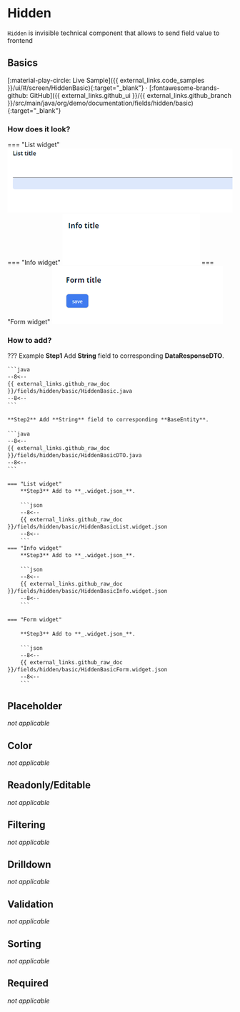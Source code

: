 # Hidden
`Hidden` is invisible technical component that allows to send field value to frontend
## Basics
[:material-play-circle: Live Sample]({{ external_links.code_samples }}/ui/#/screen/HiddenBasic){:target="_blank"} ·
[:fontawesome-brands-github: GitHub]({{ external_links.github_ui }}/{{ external_links.github_branch }}/src/main/java/org/demo/documentation/fields/hidden/basic){:target="_blank"}
### How does it look?

=== "List widget"
    ![img_list.png](img_list.png)
=== "Info widget"
    ![img_info.png](img_info.png)
=== "Form widget"
    ![img_form.png](img_form.png)


### How to add?
??? Example
    **Step1** Add **String** field to corresponding **DataResponseDTO**.

    ```java
    --8<--
    {{ external_links.github_raw_doc }}/fields/hidden/basic/HiddenBasic.java
    --8<--
    ```

    **Step2** Add **String** field to corresponding **BaseEntity**.

    ```java
    --8<--
    {{ external_links.github_raw_doc }}/fields/hidden/basic/HiddenBasicDTO.java
    --8<--
    ```

    === "List widget"
        **Step3** Add to **_.widget.json_**.

        ```json
        --8<--
        {{ external_links.github_raw_doc }}/fields/hidden/basic/HiddenBasicList.widget.json
        --8<--
        ```
    === "Info widget"
        **Step3** Add to **_.widget.json_**.
        
        ```json
        --8<--
        {{ external_links.github_raw_doc }}/fields/hidden/basic/HiddenBasicInfo.widget.json
        --8<--
        ```

    === "Form widget"

        **Step3** Add to **_.widget.json_**.

        ```json
        --8<--
        {{ external_links.github_raw_doc }}/fields/hidden/basic/HiddenBasicForm.widget.json
        --8<--
        ```      
## Placeholder
_not applicable_

## Color
_not applicable_

## Readonly/Editable
_not applicable_

## Filtering
_not applicable_

## Drilldown
_not applicable_

## Validation
_not applicable_

## Sorting
_not applicable_

## Required
_not applicable_